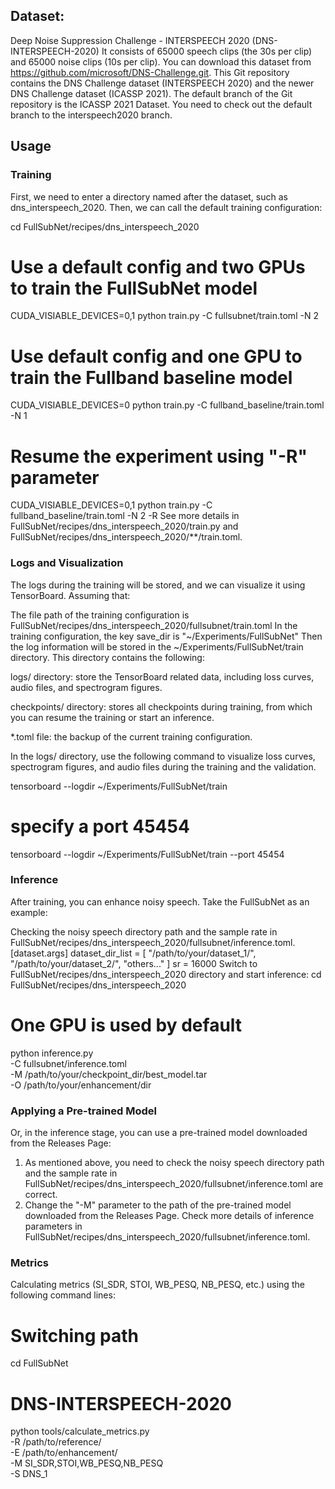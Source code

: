 ## Dataset:

Deep Noise Suppression Challenge - INTERSPEECH 2020 (DNS-INTERSPEECH-2020)
It consists of 65000 speech clips (the 30s per clip) and 65000 noise clips (10s per clip). You can download this dataset from https://github.com/microsoft/DNS-Challenge.git. This Git repository contains the DNS Challenge dataset (INTERSPEECH 2020) and the newer DNS Challenge dataset (ICASSP 2021). The default branch of the Git repository is the ICASSP 2021 Dataset. You need to check out the default branch to the interspeech2020 branch.

## Usage
### Training

First, we need to enter a directory named after the dataset, such as dns_interspeech_2020. Then, we can call the default training configuration:

cd FullSubNet/recipes/dns_interspeech_2020
 
# Use a default config and two GPUs to train the FullSubNet model
CUDA_VISIABLE_DEVICES=0,1 python train.py -C fullsubnet/train.toml -N 2
 
# Use default config and one GPU to train the Fullband baseline model
CUDA_VISIABLE_DEVICES=0 python train.py -C fullband_baseline/train.toml -N 1
 
# Resume the experiment using "-R" parameter
CUDA_VISIABLE_DEVICES=0,1 python train.py -C fullband_baseline/train.toml -N 2 -R
See more details in FullSubNet/recipes/dns_interspeech_2020/train.py and FullSubNet/recipes/dns_interspeech_2020/**/train.toml.

### Logs and Visualization

The logs during the training will be stored, and we can visualize it using TensorBoard. Assuming that:

The file path of the training configuration is FullSubNet/recipes/dns_interspeech_2020/fullsubnet/train.toml
In the training configuration, the key save_dir is "~/Experiments/FullSubNet"
Then the log information will be stored in the ~/Experiments/FullSubNet/train directory. This directory contains the following:

logs/ directory: store the TensorBoard related data, including loss curves, audio files, and spectrogram figures.

checkpoints/ directory: stores all checkpoints during training, from which you can resume the training or start an inference.

*.toml file: the backup of the current training configuration.

In the logs/ directory, use the following command to visualize loss curves, spectrogram figures, and audio files during the training and the validation.

tensorboard --logdir ~/Experiments/FullSubNet/train
 
# specify a port 45454
tensorboard --logdir ~/Experiments/FullSubNet/train --port 45454

### Inference

After training, you can enhance noisy speech. Take the FullSubNet as an example:

Checking the noisy speech directory path and the sample rate in FullSubNet/recipes/dns_interspeech_2020/fullsubnet/inference.toml.
[dataset.args]
dataset_dir_list = [
    "/path/to/your/dataset_1/",
    "/path/to/your/dataset_2/",
    "others..."
]
sr = 16000
Switch to FullSubNet/recipes/dns_interspeech_2020 directory and start inference:
cd FullSubNet/recipes/dns_interspeech_2020
 
# One GPU is used by default
python inference.py \
  -C fullsubnet/inference.toml \
  -M /path/to/your/checkpoint_dir/best_model.tar \
  -O /path/to/your/enhancement/dir

### Applying a Pre-trained Model

Or, in the inference stage, you can use a pre-trained model downloaded from the Releases Page:

1. As mentioned above, you need to check the noisy speech directory path and the sample rate in FullSubNet/recipes/dns_interspeech_2020/fullsubnet/inference.toml are correct.
2. Change the "-M" parameter to the path of the pre-trained model downloaded from the Releases Page.
Check more details of inference parameters in FullSubNet/recipes/dns_interspeech_2020/fullsubnet/inference.toml.

### Metrics

Calculating metrics (SI_SDR, STOI, WB_PESQ, NB_PESQ, etc.) using the following command lines:

# Switching path
cd FullSubNet
 
# DNS-INTERSPEECH-2020
python tools/calculate_metrics.py \
  -R /path/to/reference/ \
  -E /path/to/enhancement/ \
  -M SI_SDR,STOI,WB_PESQ,NB_PESQ \
  -S DNS_1
